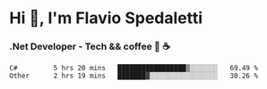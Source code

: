 # Hi 👋, I'm Flavio Spedaletti
### .Net Developer - Tech && coffee 🤖 ☕

<!--START_SECTION:waka-->
```text
C#         5 hrs 20 mins   █████████████████▒░░░░░░░   69.49 % 
Other      2 hrs 19 mins   ███████▓░░░░░░░░░░░░░░░░░   30.26 % 
```
<!--END_SECTION:waka-->

<!--
[![Top Langs](https://github-readme-stats.vercel.app/api/top-langs/?username=flaviospedaletti&layout=compact&theme=radical)](https://github.com/anuraghazra/github-readme-stats)
-->

<!--
**FlavioSpedaletti/FlavioSpedaletti** is a ✨ _special_ ✨ repository because its `README.md` (this file) appears on your GitHub profile.

Here are some ideas to get you started:

- 🔭 I’m currently working on ...
- 🌱 I’m currently learning ...
- 👯 I’m looking to collaborate on ...
- 🤔 I’m looking for help with ...
- 💬 Ask me about ...
- 📫 How to reach me: ...
- 😄 Pronouns: ...
- ⚡ Fun fact: ...
-->
